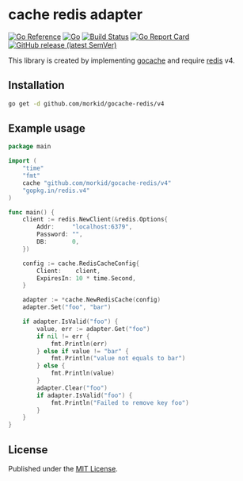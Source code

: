 # cache redis adapter
[![Go Reference](https://pkg.go.dev/badge/github.com/morkid/gocache-redis/v4.svg)](https://pkg.go.dev/github.com/morkid/gocache-redis/v3)
[![Go](https://github.com/morkid/gocache-redis/actions/workflows/go.yml/badge.svg)](https://github.com/morkid/gocache-redis/actions/workflows/go.yml)
[![Build Status](https://travis-ci.com/morkid/gocache-redis.svg?branch=master)](https://travis-ci.com/morkid/gocache-redis)
[![Go Report Card](https://goreportcard.com/badge/github.com/morkid/gocache-redis/v4)](https://goreportcard.com/report/github.com/morkid/gocache-redis/v4)
[![GitHub release (latest SemVer)](https://img.shields.io/github/v/release/morkid/gocache-redis)](https://github.com/morkid/gocache-redis/releases)

This library is created by implementing [gocache](https://github.com/morkid/gocache) 
and require [redis](https://github.com/go-redis/redis) v4.

## Installation

```bash
go get -d github.com/morkid/gocache-redis/v4
```

## Example usage
```go
package main

import (
    "time"
    "fmt"
    cache "github.com/morkid/gocache-redis/v4"
    "gopkg.in/redis.v4"
)

func main() {
    client := redis.NewClient(&redis.Options{
        Addr:     "localhost:6379",
        Password: "",
        DB:       0,
    })

    config := cache.RedisCacheConfig{
        Client:    client,
        ExpiresIn: 10 * time.Second,
    }

    adapter := *cache.NewRedisCache(config)
    adapter.Set("foo", "bar")

    if adapter.IsValid("foo") {
        value, err := adapter.Get("foo")
        if nil != err {
            fmt.Println(err)
        } else if value != "bar" {
            fmt.Println("value not equals to bar")
        } else {
            fmt.Println(value)
        }
        adapter.Clear("foo")
        if adapter.IsValid("foo") {
            fmt.Println("Failed to remove key foo")
        }
    }
}

```

## License

Published under the [MIT License](https://github.com/morkid/gocache-redis/blob/master/LICENSE).